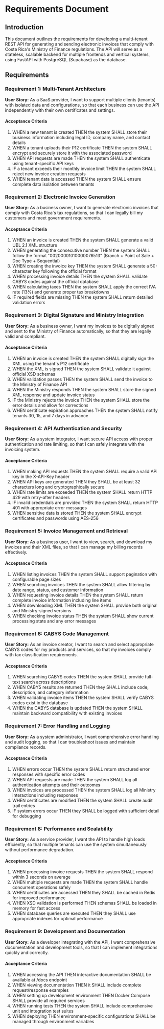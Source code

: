# Requirements Document

## Introduction

This document outlines the requirements for developing a multi-tenant REST API for generating and sending electronic invoices that comply with Costa Rica's Ministry of Finance regulations. The API will serve as a stateless, scalable backend for multiple frontends and vertical systems, using FastAPI with PostgreSQL (Supabase) as the database.

## Requirements

### Requirement 1: Multi-Tenant Architecture

**User Story:** As a SaaS provider, I want to support multiple clients (tenants) with isolated data and configurations, so that each business can use the API independently with their own certificates and settings.

#### Acceptance Criteria

1. WHEN a new tenant is created THEN the system SHALL store their business information including legal ID, company name, and contact details
2. WHEN a tenant uploads their P12 certificate THEN the system SHALL encrypt and securely store it with the associated password
3. WHEN API requests are made THEN the system SHALL authenticate using tenant-specific API keys
4. IF a tenant exceeds their monthly invoice limit THEN the system SHALL reject new invoice creation requests
5. WHEN tenant data is accessed THEN the system SHALL ensure complete data isolation between tenants

### Requirement 2: Electronic Invoice Generation

**User Story:** As a business owner, I want to generate electronic invoices that comply with Costa Rica's tax regulations, so that I can legally bill my customers and meet government requirements.

#### Acceptance Criteria

1. WHEN an invoice is created THEN the system SHALL generate a valid UBL 2.1 XML structure
2. WHEN generating the consecutive number THEN the system SHALL follow the format "00200001010000076513" (Branch + Point of Sale + Doc Type + Sequential)
3. WHEN creating the invoice key THEN the system SHALL generate a 50-character key following the official format
4. WHEN processing invoice details THEN the system SHALL validate CABYS codes against the official database
5. WHEN calculating taxes THEN the system SHALL apply the correct IVA rate (13%) and generate proper tax breakdowns
6. IF required fields are missing THEN the system SHALL return detailed validation errors

### Requirement 3: Digital Signature and Ministry Integration

**User Story:** As a business owner, I want my invoices to be digitally signed and sent to the Ministry of Finance automatically, so that they are legally valid and compliant.

#### Acceptance Criteria

1. WHEN an invoice is created THEN the system SHALL digitally sign the XML using the tenant's P12 certificate
2. WHEN the XML is signed THEN the system SHALL validate it against official XSD schemas
3. WHEN validation passes THEN the system SHALL send the invoice to the Ministry of Finance API
4. WHEN the Ministry responds THEN the system SHALL store the signed XML response and update invoice status
5. IF the Ministry rejects the invoice THEN the system SHALL store the error details and allow for corrections
6. WHEN certificate expiration approaches THEN the system SHALL notify tenants 30, 15, and 7 days in advance

### Requirement 4: API Authentication and Security

**User Story:** As a system integrator, I want secure API access with proper authentication and rate limiting, so that I can safely integrate with the invoicing system.

#### Acceptance Criteria

1. WHEN making API requests THEN the system SHALL require a valid API key in the X-API-Key header
2. WHEN API keys are generated THEN they SHALL be at least 32 characters long and cryptographically secure
3. WHEN rate limits are exceeded THEN the system SHALL return HTTP 429 with retry-after headers
4. IF invalid credentials are provided THEN the system SHALL return HTTP 401 with appropriate error messages
5. WHEN sensitive data is stored THEN the system SHALL encrypt certificates and passwords using AES-256

### Requirement 5: Invoice Management and Retrieval

**User Story:** As a business user, I want to view, search, and download my invoices and their XML files, so that I can manage my billing records effectively.

#### Acceptance Criteria

1. WHEN listing invoices THEN the system SHALL support pagination with configurable page sizes
2. WHEN searching invoices THEN the system SHALL allow filtering by date range, status, and customer information
3. WHEN requesting invoice details THEN the system SHALL return complete invoice information including line items
4. WHEN downloading XML THEN the system SHALL provide both original and Ministry-signed versions
5. WHEN checking invoice status THEN the system SHALL show current processing state and any error messages

### Requirement 6: CABYS Code Management

**User Story:** As an invoice creator, I want to search and select appropriate CABYS codes for my products and services, so that my invoices comply with tax classification requirements.

#### Acceptance Criteria

1. WHEN searching CABYS codes THEN the system SHALL provide full-text search across descriptions
2. WHEN CABYS results are returned THEN they SHALL include code, description, and category information
3. WHEN validating invoice items THEN the system SHALL verify CABYS codes exist in the database
4. WHEN the CABYS database is updated THEN the system SHALL maintain backward compatibility with existing invoices

### Requirement 7: Error Handling and Logging

**User Story:** As a system administrator, I want comprehensive error handling and audit logging, so that I can troubleshoot issues and maintain compliance records.

#### Acceptance Criteria

1. WHEN errors occur THEN the system SHALL return structured error responses with specific error codes
2. WHEN API requests are made THEN the system SHALL log all authentication attempts and their outcomes
3. WHEN invoices are processed THEN the system SHALL log all Ministry interactions including responses
4. WHEN certificates are modified THEN the system SHALL create audit trail entries
5. IF system errors occur THEN they SHALL be logged with sufficient detail for debugging

### Requirement 8: Performance and Scalability

**User Story:** As a service provider, I want the API to handle high loads efficiently, so that multiple tenants can use the system simultaneously without performance degradation.

#### Acceptance Criteria

1. WHEN processing invoice requests THEN the system SHALL respond within 3 seconds on average
2. WHEN multiple requests are made THEN the system SHALL handle concurrent operations safely
3. WHEN certificates are accessed THEN they SHALL be cached in Redis for improved performance
4. WHEN XSD validation is performed THEN schemas SHALL be loaded in memory for fast access
5. WHEN database queries are executed THEN they SHALL use appropriate indexes for optimal performance

### Requirement 9: Development and Documentation

**User Story:** As a developer integrating with the API, I want comprehensive documentation and development tools, so that I can implement integrations quickly and correctly.

#### Acceptance Criteria

1. WHEN accessing the API THEN interactive documentation SHALL be available at /docs endpoint
2. WHEN viewing documentation THEN it SHALL include complete request/response examples
3. WHEN setting up development environment THEN Docker Compose SHALL provide all required services
4. WHEN running tests THEN the system SHALL include comprehensive unit and integration test suites
5. WHEN deploying THEN environment-specific configurations SHALL be managed through environment variables